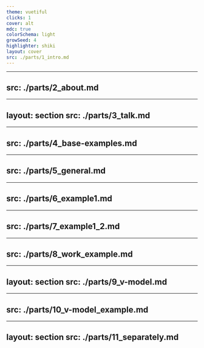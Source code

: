 ```yaml
---
theme: vuetiful
clicks: 1
cover: alt
mdc: true
colorSchema: light
growSeed: 4
highlighter: shiki
layout: cover
src: ./parts/1_intro.md
---
```


---
src: ./parts/2_about.md
---

---
layout: section
src: ./parts/3_talk.md
---

---
src: ./parts/4_base-examples.md
---

---
src: ./parts/5_general.md
---

---
src: ./parts/6_example1.md
---

---
src: ./parts/7_example1_2.md
---

---
src: ./parts/8_work_example.md
---

---
layout: section
src: ./parts/9_v-model.md
---

---
src: ./parts/10_v-model_example.md
---

---
layout: section
src: ./parts/11_separately.md
---